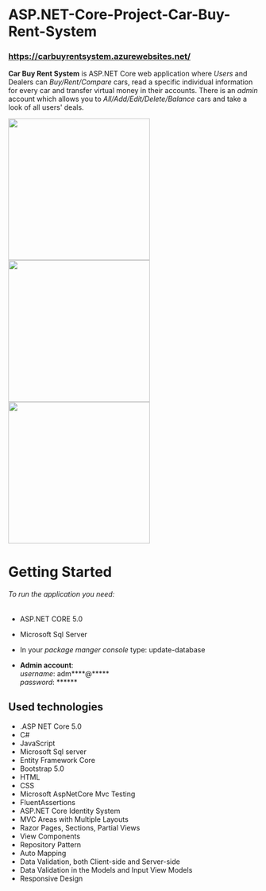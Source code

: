 # ASP.NET-Core-Project-Car-Buy-Rent-System
### https://carbuyrentsystem.azurewebsites.net/
**Car Buy Rent System** is ASP.NET Core web application where *Users* and Dealers can *Buy/Rent/Compare* cars, read a specific individual information for every car and transfer virtual money in their accounts. There is an *admin* account which allows you to *All/Add/Edit/Delete/Balance* cars and take a look of all users' deals. 

<img src=https://i.postimg.cc/G3kQW1Fr/Index.jpg width="285"/><img src=https://i.postimg.cc/L62TR0DP/AllCars.jpg width="285"/>
<img src=https://i.postimg.cc/5yqSLw4j/Admin-Area.png width="285"/>

# Getting Started
###### To run the application you need:
- ASP.NET CORE 5.0 
- Microsoft Sql Server
- In your *package manger console* type:
 update-database

- **Admin account**: </br>
 *username*: adm****@***** <br>  *password*: ******

## Used technologies
- .ASP NET Core 5.0
- C#
- JavaScript
- Microsoft Sql server
- Entity Framework Core
- Bootstrap 5.0
- HTML
- CSS
- Microsoft AspNetCore Mvc Testing
- FluentAssertions
- ASP.NET Core Identity System
- MVC Areas with Multiple Layouts
- Razor Pages, Sections, Partial Views
- View Components
- Repository Pattern
- Auto Мapping
- Data Validation, both Client-side and Server-side
- Data Validation in the Models and Input View Models
- Responsive Design
